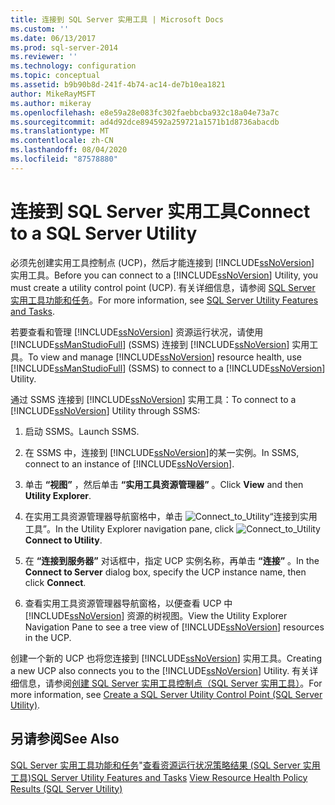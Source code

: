 ```yaml
---
title: 连接到 SQL Server 实用工具 | Microsoft Docs
ms.custom: ''
ms.date: 06/13/2017
ms.prod: sql-server-2014
ms.reviewer: ''
ms.technology: configuration
ms.topic: conceptual
ms.assetid: b9b90b8d-241f-4b74-ac14-de7b10ea1821
author: MikeRayMSFT
ms.author: mikeray
ms.openlocfilehash: e8e59a28e083fc302faebbcba932c18a04e73a7c
ms.sourcegitcommit: ad4d92dce894592a259721a1571b1d8736abacdb
ms.translationtype: MT
ms.contentlocale: zh-CN
ms.lasthandoff: 08/04/2020
ms.locfileid: "87578880"
---
```

# <a name="connect-to-a-sql-server-utility"></a><span data-ttu-id="a8c3b-102">连接到 SQL Server 实用工具</span><span class="sxs-lookup"><span data-stu-id="a8c3b-102">Connect to a SQL Server Utility</span></span>
  <span data-ttu-id="a8c3b-103">必须先创建实用工具控制点 (UCP)，然后才能连接到 [!INCLUDE[ssNoVersion](../../includes/ssnoversion-md.md)] 实用工具。</span><span class="sxs-lookup"><span data-stu-id="a8c3b-103">Before you can connect to a [!INCLUDE[ssNoVersion](../../includes/ssnoversion-md.md)] Utility, you must create a utility control point (UCP).</span></span> <span data-ttu-id="a8c3b-104">有关详细信息，请参阅 [SQL Server 实用工具功能和任务](sql-server-utility-features-and-tasks.md)。</span><span class="sxs-lookup"><span data-stu-id="a8c3b-104">For more information, see [SQL Server Utility Features and Tasks](sql-server-utility-features-and-tasks.md).</span></span>

 <span data-ttu-id="a8c3b-105">若要查看和管理 [!INCLUDE[ssNoVersion](../../includes/ssnoversion-md.md)] 资源运行状况，请使用 [!INCLUDE[ssManStudioFull](../../includes/ssmanstudiofull-md.md)] (SSMS) 连接到 [!INCLUDE[ssNoVersion](../../includes/ssnoversion-md.md)] 实用工具。</span><span class="sxs-lookup"><span data-stu-id="a8c3b-105">To view and manage [!INCLUDE[ssNoVersion](../../includes/ssnoversion-md.md)] resource health, use [!INCLUDE[ssManStudioFull](../../includes/ssmanstudiofull-md.md)] (SSMS) to connect to a [!INCLUDE[ssNoVersion](../../includes/ssnoversion-md.md)] Utility.</span></span>

 <span data-ttu-id="a8c3b-106">通过 SSMS 连接到 [!INCLUDE[ssNoVersion](../../includes/ssnoversion-md.md)] 实用工具：</span><span class="sxs-lookup"><span data-stu-id="a8c3b-106">To connect to a [!INCLUDE[ssNoVersion](../../includes/ssnoversion-md.md)] Utility through SSMS:</span></span>

1.  <span data-ttu-id="a8c3b-107">启动 SSMS。</span><span class="sxs-lookup"><span data-stu-id="a8c3b-107">Launch SSMS.</span></span>

2.  <span data-ttu-id="a8c3b-108">在 SSMS 中，连接到 [!INCLUDE[ssNoVersion](../../includes/ssnoversion-md.md)]的某一实例。</span><span class="sxs-lookup"><span data-stu-id="a8c3b-108">In SSMS, connect to an instance of [!INCLUDE[ssNoVersion](../../includes/ssnoversion-md.md)].</span></span>

3.  <span data-ttu-id="a8c3b-109">单击 **“视图”** ，然后单击 **“实用工具资源管理器”** 。</span><span class="sxs-lookup"><span data-stu-id="a8c3b-109">Click **View** and then **Utility Explorer**.</span></span>

4.  <span data-ttu-id="a8c3b-110">在实用工具资源管理器导航窗格中，单击 ![](../../database-engine/media/connect-to-utility.gif "Connect_to_Utility")“连接到实用工具”。</span><span class="sxs-lookup"><span data-stu-id="a8c3b-110">In the Utility Explorer navigation pane, click ![](../../database-engine/media/connect-to-utility.gif "Connect_to_Utility")**Connect to Utility**.</span></span>

5.  <span data-ttu-id="a8c3b-111">在 **“连接到服务器”** 对话框中，指定 UCP 实例名称，再单击 **“连接”** 。</span><span class="sxs-lookup"><span data-stu-id="a8c3b-111">In the **Connect to Server** dialog box, specify the UCP instance name, then click **Connect**.</span></span>

6.  <span data-ttu-id="a8c3b-112">查看实用工具资源管理器导航窗格，以便查看 UCP 中 [!INCLUDE[ssNoVersion](../../includes/ssnoversion-md.md)] 资源的树视图。</span><span class="sxs-lookup"><span data-stu-id="a8c3b-112">View the Utility Explorer Navigation Pane to see a tree view of [!INCLUDE[ssNoVersion](../../includes/ssnoversion-md.md)] resources in the UCP.</span></span>

 <span data-ttu-id="a8c3b-113">创建一个新的 UCP 也将您连接到 [!INCLUDE[ssNoVersion](../../includes/ssnoversion-md.md)] 实用工具。</span><span class="sxs-lookup"><span data-stu-id="a8c3b-113">Creating a new UCP also connects you to the [!INCLUDE[ssNoVersion](../../includes/ssnoversion-md.md)] Utility.</span></span> <span data-ttu-id="a8c3b-114">有关详细信息，请参阅[创建 SQL Server 实用工具控制点（SQL Server 实用工具）](create-a-sql-server-utility-control-point-sql-server-utility.md)。</span><span class="sxs-lookup"><span data-stu-id="a8c3b-114">For more information, see [Create a SQL Server Utility Control Point &#40;SQL Server Utility&#41;](create-a-sql-server-utility-control-point-sql-server-utility.md).</span></span>

## <a name="see-also"></a><span data-ttu-id="a8c3b-115">另请参阅</span><span class="sxs-lookup"><span data-stu-id="a8c3b-115">See Also</span></span>
 <span data-ttu-id="a8c3b-116">[SQL Server 实用工具功能和任务](sql-server-utility-features-and-tasks.md)"[查看资源运行状况策略结果 &#40;SQL Server 实用工具&#41;](view-resource-health-policy-results-sql-server-utility.md)</span><span class="sxs-lookup"><span data-stu-id="a8c3b-116">[SQL Server Utility Features and Tasks](sql-server-utility-features-and-tasks.md) [View Resource Health Policy Results &#40;SQL Server Utility&#41;](view-resource-health-policy-results-sql-server-utility.md)</span></span>


